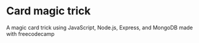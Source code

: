 # Card magic trick
A magic card trick using JavaScript, Node.js, Express, and MongoDB made with freecodecamp

